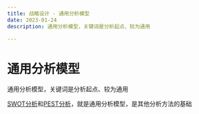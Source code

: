 ```yaml
---
title: 战略设计 - 通用分析模型
date: 2023-01-24
description: 通用分析模型，关键词是分析起点、较为通用

---
```


# 通用分析模型

通用分析模型，关键词是分析起点、较为通用

[SWOT分析](./general/swot.md)和[PEST分析](./general/pest.md)，就是通用分析模型，是其他分析方法的基础

